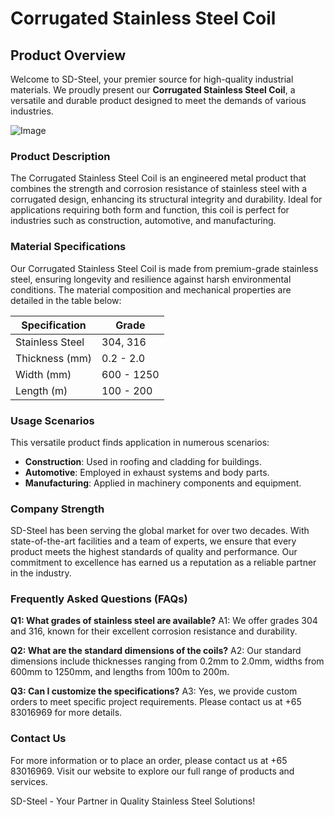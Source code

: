 # Corrugated Stainless Steel Coil

## Product Overview
Welcome to SD-Steel, your premier source for high-quality industrial materials. We proudly present our **Corrugated Stainless Steel Coil**, a versatile and durable product designed to meet the demands of various industries.

![Image](https://github.com/user-attachments/assets/2567258e-e124-4816-932d-1809bd27ef0b)

### Product Description
The Corrugated Stainless Steel Coil is an engineered metal product that combines the strength and corrosion resistance of stainless steel with a corrugated design, enhancing its structural integrity and durability. Ideal for applications requiring both form and function, this coil is perfect for industries such as construction, automotive, and manufacturing.

### Material Specifications
Our Corrugated Stainless Steel Coil is made from premium-grade stainless steel, ensuring longevity and resilience against harsh environmental conditions. The material composition and mechanical properties are detailed in the table below:

| Specification | Grade |
|---------------|-------|
| Stainless Steel | 304, 316 |
| Thickness (mm) | 0.2 - 2.0 |
| Width (mm) | 600 - 1250 |
| Length (m) | 100 - 200 |

### Usage Scenarios
This versatile product finds application in numerous scenarios:
- **Construction**: Used in roofing and cladding for buildings.
- **Automotive**: Employed in exhaust systems and body parts.
- **Manufacturing**: Applied in machinery components and equipment.

### Company Strength
SD-Steel has been serving the global market for over two decades. With state-of-the-art facilities and a team of experts, we ensure that every product meets the highest standards of quality and performance. Our commitment to excellence has earned us a reputation as a reliable partner in the industry.

### Frequently Asked Questions (FAQs)
**Q1: What grades of stainless steel are available?**
A1: We offer grades 304 and 316, known for their excellent corrosion resistance and durability.

**Q2: What are the standard dimensions of the coils?**
A2: Our standard dimensions include thicknesses ranging from 0.2mm to 2.0mm, widths from 600mm to 1250mm, and lengths from 100m to 200m.

**Q3: Can I customize the specifications?**
A3: Yes, we provide custom orders to meet specific project requirements. Please contact us at +65 83016969 for more details.

### Contact Us
For more information or to place an order, please contact us at +65 83016969. Visit our website to explore our full range of products and services.

SD-Steel - Your Partner in Quality Stainless Steel Solutions!